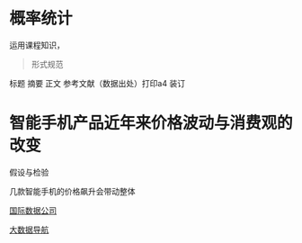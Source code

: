 # 概率统计

运用课程知识，

> 形式规范

标题 摘要 正文 参考文献（数据出处）打印a4 装订

# 智能手机产品近年来价格波动与消费观的改变

假设与检验 

几款智能手机的价格飙升会带动整体

[国际数据公司](https://www.idc.com/cn)

[大数据导航](https://hao.199it.com)
